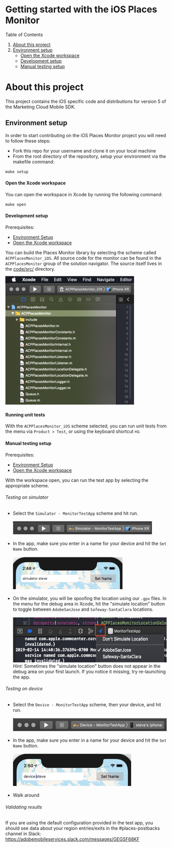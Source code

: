 # Getting started with the iOS Places Monitor

Table of Contents

1. [About this project](#about-this-project)
2. [Environment setup](#environment-setup)
    - [Open the Xcode workspace](#open-the-xcode-workspace)
    - [Development setup](#development-setup)
    - [Manual testing setup](#manual-testing-setup)

# About this project

This project contains the iOS specific code and distributions for version 5 of the Marketing Cloud Mobile SDK.

## Environment setup
In order to start contributing on the iOS Places Monitor project you will need to follow these steps:
* Fork this repo for your username and clone it on your local machine
* From the root directory of the repository, setup your environment via the makefile command:
~~~~
make setup
~~~~

#### Open the Xcode workspace
You can open the workspace in Xcode by running the following command:
~~~
make open
~~~

#### Development setup
Prerequisites:
- [Environment Setup](#environment-setup)
- [Open the Xcode workspace](#open-the-xcode-workspace)

You can build the Places Monitor library by selecting the scheme called `ACPPlacesMonitor_iOS`.  All source code for the monitor can be found in the `ACPPlacesMonitor` group of the solution navigator.  The source itself lives in the [code/src/](https://git.corp.adobe.com/dms-mobile/bourbon-platform-ios-places-monitor/tree/dev/code/src) directory.

<img src="https://github.com/adobe/ACPPlacesMonitor/blob/assets/build_library.png" height="400"></img>

#### Running unit tests
With the `ACPPlacesMonitor_iOS` scheme selected, you can run unit tests from the menu via `Product > Test`, or using the keyboard shortcut `⌘U`.

#### Manual testing setup
Prerequisites:
- [Environment Setup](#environment-setup)
- [Open the Xcode workspace](#open-the-xcode-workspace)

With the workspace open, you can run the test app by selecting the appropriate scheme.  

###### Testing on simulator
- Select the `Simulator - MonitorTestApp` scheme and hit run. <br><br>
<img src="https://github.com/adobe/ACPPlacesMonitor/blob/assets/test_app_sim.png" height="40"></img><br><br>
- In the app, make sure you enter in a name for your device and hit the `Set Name` button.<br><br>
<img src="https://github.com/adobe/ACPPlacesMonitor/blob/assets/set_name.png" height="100"></img><br><br>
- On the simulator, you will be spoofing the location using our `.gpx` files.  In the menu for the debug area in Xcode, hit the "simulate location" button to toggle between `AdobeSanJose` and `Safeway-SantaClara` locations. <br><br>
<img src="https://github.com/adobe/ACPPlacesMonitor/blob/assets/spoof_location.png" height="140"></img> <br>
_Hint:_ Sometimes the "simulate location" button does not appear in the debug area on your first launch.  If you notice it missing, try re-launching the app.

###### Testing on device
- Select the `Device - MonitorTestApp` scheme, then your device, and hit run. <br><br>
<img src="https://github.com/adobe/ACPPlacesMonitor/blob/assets/test_app_device.png" height="40"></img><br><br>
- In the app, make sure you enter in a name for your device and hit the `Set Name` button.<br><br>
<img src="https://github.com/adobe/ACPPlacesMonitor/blob/assets/set_name_device.png" height="100"></img><br><br>
- Walk around

###### Validating results
If you are using the default configuration provided in the test app, you should see data about your region entries/exits in the #places-postbacks channel in Slack: https://adobemobileservices.slack.com/messages/GEGSF68KF

